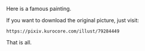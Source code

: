 Here is a famous painting.

If you want to download the original picture, just visit:
```
https://pixiv.kurocore.com/illust/79284449
```

That is all.
